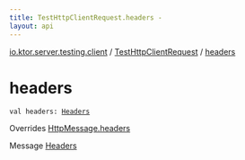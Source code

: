 ```yaml
---
title: TestHttpClientRequest.headers - 
layout: api
---
```


<div class='api-docs-breadcrumbs'><a href="../index.html">io.ktor.server.testing.client</a> / <a href="index.html">TestHttpClientRequest</a> / <a href="./headers.html">headers</a></div>

# headers

<div class="signature"><code><span class="keyword">val </span><span class="identifier">headers</span><span class="symbol">: </span><a href="../../io.ktor.http/-headers/index.html"><span class="identifier">Headers</span></a></code></div>

Overrides <a href="../../io.ktor.http/-http-message/headers.html">HttpMessage.headers</a>

Message <a href="../../io.ktor.http/-headers/index.html">Headers</a>

